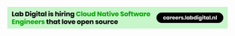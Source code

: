 [![Lab Digital is hiring cloud native software engineers that love open source](https://raw.githubusercontent.com/labd/.github/main/profile/labd-cloud-native-software-engineer.jpg)](https://careers.labdigital.nl?lang=en)
